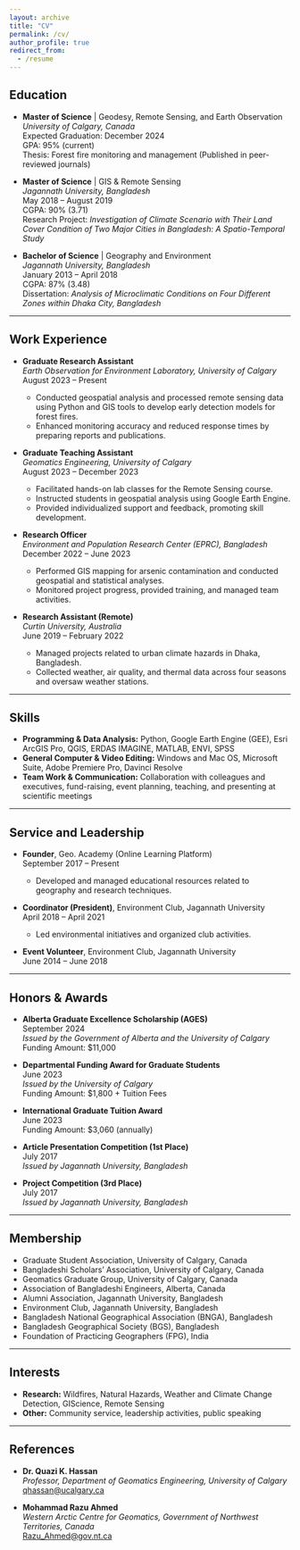 ```yaml
---
layout: archive
title: "CV"
permalink: /cv/
author_profile: true
redirect_from:
  - /resume
---
```


## Education
- **Master of Science** | Geodesy, Remote Sensing, and Earth Observation  
  *University of Calgary, Canada*  
  Expected Graduation: December 2024  
  GPA: 95% (current)  
  Thesis: Forest fire monitoring and management (Published in peer-reviewed journals)

- **Master of Science** | GIS & Remote Sensing  
  *Jagannath University, Bangladesh*  
  May 2018 – August 2019  
  CGPA: 90% (3.71)  
  Research Project: *Investigation of Climate Scenario with Their Land Cover Condition of Two Major Cities in Bangladesh: A Spatio-Temporal Study*

- **Bachelor of Science** | Geography and Environment  
  *Jagannath University, Bangladesh*  
  January 2013 – April 2018  
  CGPA: 87% (3.48)  
  Dissertation: *Analysis of Microclimatic Conditions on Four Different Zones within Dhaka City, Bangladesh*

---

## Work Experience

- **Graduate Research Assistant**  
  *Earth Observation for Environment Laboratory, University of Calgary*  
  August 2023 – Present  
  - Conducted geospatial analysis and processed remote sensing data using Python and GIS tools to develop early detection models for forest fires.
  - Enhanced monitoring accuracy and reduced response times by preparing reports and publications.
  
- **Graduate Teaching Assistant**  
  *Geomatics Engineering, University of Calgary*  
  August 2023 – December 2023  
  - Facilitated hands-on lab classes for the Remote Sensing course.
  - Instructed students in geospatial analysis using Google Earth Engine.
  - Provided individualized support and feedback, promoting skill development.
  
- **Research Officer**  
  *Environment and Population Research Center (EPRC), Bangladesh*  
  December 2022 – June 2023  
  - Performed GIS mapping for arsenic contamination and conducted geospatial and statistical analyses.
  - Monitored project progress, provided training, and managed team activities.
  
- **Research Assistant (Remote)**  
  *Curtin University, Australia*  
  June 2019 – February 2022  
  - Managed projects related to urban climate hazards in Dhaka, Bangladesh.
  - Collected weather, air quality, and thermal data across four seasons and oversaw weather stations.

---

## Skills

- **Programming & Data Analysis:** Python, Google Earth Engine (GEE), Esri ArcGIS Pro, QGIS, ERDAS IMAGINE, MATLAB, ENVI, SPSS  
- **General Computer & Video Editing:** Windows and Mac OS, Microsoft Suite, Adobe Premiere Pro, Davinci Resolve  
- **Team Work & Communication:** Collaboration with colleagues and executives, fund-raising, event planning, teaching, and presenting at scientific meetings  

---

## Service and Leadership

- **Founder**, Geo. Academy (Online Learning Platform)  
  September 2017 – Present  
  - Developed and managed educational resources related to geography and research techniques.
  
- **Coordinator (President)**, Environment Club, Jagannath University  
  April 2018 – April 2021  
  - Led environmental initiatives and organized club activities.

- **Event Volunteer**, Environment Club, Jagannath University  
  June 2014 – June 2018  

---

## Honors & Awards

- **Alberta Graduate Excellence Scholarship (AGES)**  
  September 2024  
  *Issued by the Government of Alberta and the University of Calgary*  
  Funding Amount: $11,000

- **Departmental Funding Award for Graduate Students**  
  June 2023  
  *Issued by the University of Calgary*  
  Funding Amount: $1,800 + Tuition Fees

- **International Graduate Tuition Award**  
  June 2023  
  Funding Amount: $3,060 (annually)

- **Article Presentation Competition (1st Place)**  
  July 2017  
  *Issued by Jagannath University, Bangladesh*  

- **Project Competition (3rd Place)**  
  July 2017  
  *Issued by Jagannath University, Bangladesh*

---

## Membership

- Graduate Student Association, University of Calgary, Canada  
- Bangladeshi Scholars’ Association, University of Calgary, Canada  
- Geomatics Graduate Group, University of Calgary, Canada  
- Association of Bangladeshi Engineers, Alberta, Canada  
- Alumni Association, Jagannath University, Bangladesh  
- Environment Club, Jagannath University, Bangladesh  
- Bangladesh National Geographical Association (BNGA), Bangladesh  
- Bangladesh Geographical Society (BGS), Bangladesh  
- Foundation of Practicing Geographers (FPG), India

---

## Interests

- **Research:** Wildfires, Natural Hazards, Weather and Climate Change Detection, GIScience, Remote Sensing  
- **Other:** Community service, leadership activities, public speaking

---

## References

- **Dr. Quazi K. Hassan**  
  *Professor, Department of Geomatics Engineering, University of Calgary*  
  qhassan@ucalgary.ca  

- **Mohammad Razu Ahmed**  
  *Western Arctic Centre for Geomatics, Government of Northwest Territories, Canada*  
  Razu_Ahmed@gov.nt.ca
